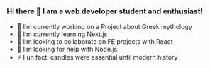 ### Hi there 👋 I am a web developer student and enthusiast!

- 🔭 I’m currently working on a Project about Greek mythology
- 🌱 I’m currently learning Next.js
- 👯 I’m looking to collaborate on FE projects with React
- 🤔 I’m looking for help with Node.js
- ⚡ Fun fact: candles were essential until modern history


